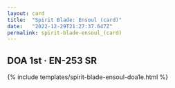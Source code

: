 ```yaml
---
layout: card
title:  "Spirit Blade: Ensoul (card)"
date:   "2022-12-29T21:27:37.647Z"
permalink: spirit-blade-ensoul_(card)
---
```


## DOA 1st &middot; EN-253 SR

{% include templates/spirit-blade-ensoul-doa1e.html %}
